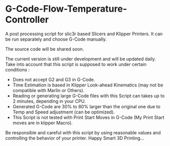# G-Code-Flow-Temperature-Controller
A post processing script for slic3r based Slicers and Klipper Printers.
It can be run separately and choose G-Code manually.

The source code will be shared soon.



The current version is still under development and will be updated daily.
Take into account that this script is supposed to work under certain conditions :
- Does not accept G2 and G3 in G-Code.
- Time Estimation is based in Klipper Look-ahead Kinematics (may not be compatible with Marlin or Others).
- Reading or generating large G-Code files with this Script can takes up to 2 minutes, depending in your CPU.
- Generated G-Code are 30% to 80% larger than the original one due to Temp and Speed adjustment (can be optimized).
- This Script is not tested with Print Start Moves in G-Code (My Print Start moves are in klipper Macro).


Be responsible and careful with this script by using reasonable values ​​and controlling the behavior of your printer.
Happy Smart 3D Printing...
